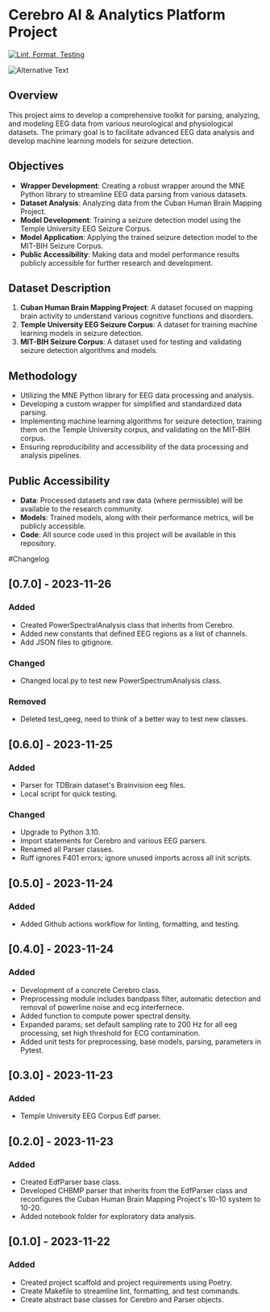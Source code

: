 # Cerebro AI & Analytics Platform Project
[![Lint, Format, Testing](https://github.com/luiscam7/cerebrus/actions/workflows/continuous_improvement.yml/badge.svg)](https://github.com/luiscam7/cerebrus/actions/workflows/continuous_improvement.yml)

![Alternative Text](https://images.theconversation.com/files/374303/original/file-20201210-18-elk4m.jpg?ixlib=rb-1.1.0&rect=0%2C22%2C7500%2C5591&q=45&auto=format&w=926&fit=clip)


## Overview
This project aims to develop a comprehensive toolkit for parsing, analyzing, and modeling EEG data from various neurological and physiological datasets. The primary goal is to facilitate advanced EEG data analysis and develop machine learning models for seizure detection.

## Objectives
- **Wrapper Development**: Creating a robust wrapper around the MNE Python library to streamline EEG data parsing from various datasets.
- **Dataset Analysis**: Analyzing data from the Cuban Human Brain Mapping Project.
- **Model Development**: Training a seizure detection model using the Temple University EEG Seizure Corpus.
- **Model Application**: Applying the trained seizure detection model to the MIT-BIH Seizure Corpus.
- **Public Accessibility**: Making data and model performance results publicly accessible for further research and development.

## Dataset Description
1. **Cuban Human Brain Mapping Project**: A dataset focused on mapping brain activity to understand various cognitive functions and disorders.
2. **Temple University EEG Seizure Corpus**: A dataset for training machine learning models in seizure detection.
3. **MIT-BIH Seizure Corpus**: A dataset used for testing and validating seizure detection algorithms and models.

## Methodology
- Utilizing the MNE Python library for EEG data processing and analysis.
- Developing a custom wrapper for simplified and standardized data parsing.
- Implementing machine learning algorithms for seizure detection, training them on the Temple University corpus, and validating on the MIT-BIH corpus.
- Ensuring reproducibility and accessibility of the data processing and analysis pipelines.

## Public Accessibility
- **Data**: Processed datasets and raw data (where permissible) will be available to the research community.
- **Models**: Trained models, along with their performance metrics, will be publicly accessible.
- **Code**: All source code used in this project will be available in this repository.




#Changelog

## [0.7.0] - 2023-11-26
### Added
- Created PowerSpectralAnalysis class that inherits from Cerebro. 
- Added new constants that defined EEG regions as a list of channels.
- Add JSON files to gitignore.

### Changed
- Changed local.py to test new PowerSpectrumAnalysis class.

### Removed
- Deleted test_qeeg, need to think of a better way to test new classes. 




## [0.6.0] - 2023-11-25
### Added
- Parser for TDBrain dataset's Brainvision eeg files.
- Local script for quick testing.

### Changed
- Upgrade to Python 3.10.
- Import statements for Cerebro and various EEG parsers.
- Renamed all Parser classes.
- Ruff ignores F401 errors; ignore unused imports across all init scripts.


## [0.5.0] - 2023-11-24
### Added
- Added Github actions workflow for linting, formatting, and testing.


## [0.4.0] - 2023-11-24
### Added
- Development of a concrete Cerebro class.
- Preprocessing module includes bandpass filter, automatic detection and removal of powerline noise and ecg interfernece.
- Added function to compute power spectral density.
- Expanded params; set default sampling rate to 200 Hz for all eeg processing, set high threshold for ECG contamination.
- Added unit tests for preprocessing, base models, parsing, parameters in Pytest.


## [0.3.0] - 2023-11-23
### Added
- Temple University EEG Corpus Edf parser.


## [0.2.0] - 2023-11-23
### Added
- Created EdfParser base class.
- Developed CHBMP parser that inherits from the EdfParser class and reconfigures the Cuban Human Brain Mapping Project's 10-10 system to 10-20.
- Added notebook folder for exploratory data analysis.


## [0.1.0] - 2023-11-22
### Added
- Created project scaffold and project requirements using Poetry.
- Create Makefile to streamline lint, formatting, and test commands.
- Create abstract base classes for Cerebro and Parser objects.

